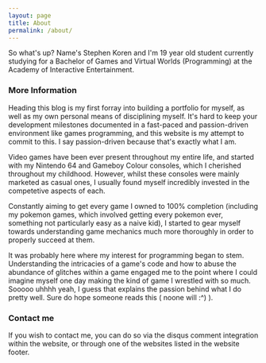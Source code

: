 ```yaml
---
layout: page
title: About
permalink: /about/
---
```


So what's up? Name's Stephen Koren and I'm 19 year old student currently studying for a Bachelor of Games and Virtual Worlds (Programming) at the Academy of Interactive Entertainment.

### More Information

Heading this blog is my first forray into building a portfolio for myself, as well as my own personal means of disciplining myself. It's hard to keep your development milestones documented in a fast-paced and passion-driven environment like games programming, and this website is my attempt to commit to this. I say passion-driven because that's exactly what I am. 

Video games have been ever present throughout my entire life, and started with my Nintendo 64 and Gameboy Colour consoles, which I cherished throughout my childhood. However, whilst these consoles were mainly marketed as casual ones, I usually found myself incredibly invested in the competetive aspects of each. 

Constantly aiming to get every game I owned to 100% completion (including my pokemon games, which involved getting every pokemon ever, something not particularly easy as a naive kid), I started to gear myself towards understanding game mechanics much more thoroughly in order to properly succeed at them. 

It was probably here where my interest for programming began to stem. Understanding the intricacies of a game's code and how to abuse the abundance of glitches within a game engaged me to the point where I could imagine myself one day making the kind of game I wrestled with so much. Sooooo uhhhh yeah, I guess that explains the passion behind what I do pretty well. Sure do hope someone reads this ( noone will :^) ).

### Contact me

If you wish to contact me, you can do so via the disqus comment integration within the website, or through one of the websites listed in the website footer.